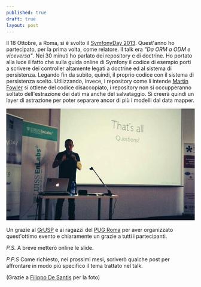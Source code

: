 ```yaml
---
published: true
draft: true
layout: post
---
```


Il 18 Ottobre, a Roma, si è svolto il [SymfonyDay 2013](http://www.symfonyday.it).
Quest'anno ho partecipato, per la prima volta, come relatore. Il talk era _"Da ORM a ODM e viceversa"_. Nei 30 minuti ho parlato dei repository e di doctrine. Ho portato alla luce il fatto che sulla guida online di Symfony il codice di esempio porti a scrivere dei controller altamente legati a doctrine ed al sistema di persistenza. Legando fin da subito, quindi, il proprio codice con il sistema di persistenza scelto. Utilizzando, invece, i repository come li intende [Martin Fowler](http://martinfowler.com/eaaCatalog/repository.html) si ottiene del codice disaccopiato, i repository non si occupperanno soltato dell'estrazione dei dati ma anche del salvataggio. Si creerà quindi un layer di astrazione  per poter separare ancor di più i modelli dal data mapper.

![](/images/edelprino_symfonyday_roma.jpg)

Un grazie al [GrUSP](http://www.grusp.it) e ai ragazzi del [PUG Roma](http://roma.grusp.org) per aver organizzato quest'ottimo evento e chiaramente un grazie a tutti i partecipanti.

_P.S._ A breve metterò online le slide.

_P.P.S_ Come richiesto, nei prossimi mesi, scriverò qualche post per affrontare in modo più specifico il tema trattato nel talk.

(Grazie a [Filippo De Santis](https://twitter.com/filippodesantis) per la foto)